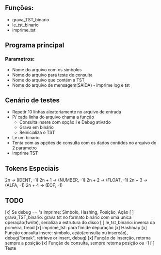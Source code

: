 ## Funções:
- grava_TST_binario
- le_tst_binario
- imprime_tst

## Programa principal
### Parametros:
- Nome do arquivo com os simbolos
- Nome do arquivo para teste de consulta
- Nome do arquivo que contém a TST
- Nome do arquivo de mensagem(SAÍDA) - imprime log e tst

## Cenário de testes
- Repetir 10 linhas aleatoriamente no arquivo de entrada
- P/ cada linha do arquivo chama a função
  - Consulta insere com opção I e Debug ativado
  - Grava em binário
  - Reinicializa o TST
- Le um binario
- Tenta com as opções de consulta com os dados contidos no arquivo do 2 parametro
- Imprime TST


## Tokens Especiais
2n -> (IDENT, -1)
2n + 1 -> (NUMBER, -1)
2n + 2 -> (FLOAT, -1)
2n + 3 -> (ALFA, -1)
2n + 4 -> (EOF, -1)

## TODO 
[x] Se debug == 's imprime: Simbolo, Hashing, Posição, Ação
[ ] grava_TST_binario: grava tst no formato binário com uma unica operação(fwrite), serializa
a estrutura do disco
[ ] le_tst_binario: inversa da primeira, fread
[x] imprime_tst: para fim de depuração
[x] Hashmap
[x] Função consulta insere: simbolo, ação(consulta ou inserção), debug("break", retrieve or insert, debug)
[x] Função de inserção, retorna sempre a posição
[x] Função de consulta, sempre retorna posição ou -1
[ ] Teste
